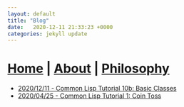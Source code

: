 ```yaml
---
layout: default
title: "Blog"
date:   2020-12-11 21:33:23 +0000
categories: jekyll update
---
```


# [Home](index.markdown) | [About](about.markdown) | [Philosophy](philosophy.markdown)

- [2020/12/11 - Common Lisp Tutorial 10b: Basic Classes](_posts/2020-12-11-cl-tut-10b-classes1.md)
- [2020/04/25 - Common Lisp Tutorial 1: Coin Toss](_posts/2020-04-25-cl-coin-toss.md)
